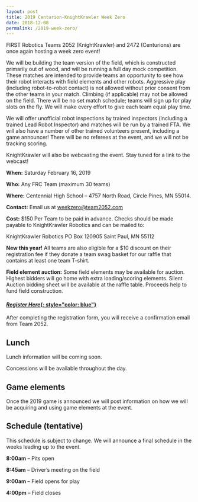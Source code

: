 ```yaml
---
layout: post
title: 2019 Centurion-KnightKrawler Week Zero
date: 2018-12-08
permalink: /2019-week-zero/
---
```


FIRST Robotics Teams 2052 (KnightKrawler) and 2472 (Centurions) are once again hosting a week zero event!

We will be building the team version of the field, which is constructed primarily out of wood, and will be running a full day mock competition. These matches are intended to provide teams an opportunity to see how their robot interacts with field elements and other robots. Aggressive play (including robot-to-robot contact) is not allowed without prior consent from the other teams in your match. Climbing (if applicable) may not be allowed on the field. There will be no set match schedule; teams will sign up for play slots on the fly. We will make every effort to give each team equal play time.

We will offer unofficial robot inspections by trained inspectors (including a trained Lead Robot Inspector) and matches will be run by a trained FTA. We will also have a number of other trained volunteers present, including a game announcer! There will be no referees at the event, and we will not be tracking scoring.

KnightKrawler will also be webcasting the event. Stay tuned for a link to the webcast!

**When:** Saturday February 16, 2019

**Who:** Any FRC Team (maximum 30 teams)

**Where:** Centennial High School – 4757 North Road, Circle Pines, MN 55014.

**Contact:** Email us at weekzero@team2052.com

**Cost:** $150 Per Team to be paid in advance.
Checks should be made payable to KnightKrawler Robotics and can be mailed to:

KnightKrawler Robotics
PO Box 120905
Saint Paul, MN 55112

**New this year!** All teams are also eligible for a $10 discount on their registration fee if they donate a team swag basket for our raffle that contains at least one team T-shirt.  

**Field element auction:** Some field elements may be available for auction. Highest bidders will go home with extra loading/scoring elements. Silent Auction bidding sheet will be available at the raffle table. Proceeds help to fund field construction.

#### [*Register Here*{: style="color: blue"}](https://goo.gl/forms/g872Zhmmh6fugTHn1)

After completing the registration form, you will receive a confirmation email from Team 2052.

## Lunch
Lunch information will be coming soon.

Concessions will be available throughout the day.

## Game elements
Once the 2019 game is announced we will post information on how we will be acquiring and using game elements at the event.

## Schedule (tentative)
This schedule is subject to change. We will announce a final schedule in the weeks leading up to the event.

**8:00am** – Pits open

**8:45am** – Driver’s meeting on the field

**9:00am** – Field opens for play

**4:00pm** – Field closes
